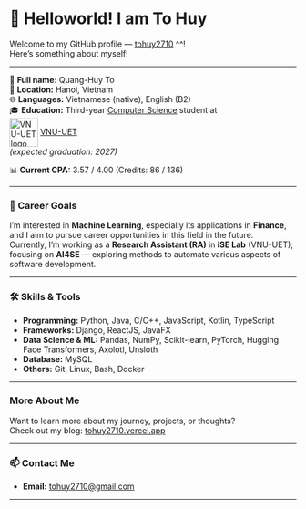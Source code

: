 # 👋 Helloworld! I am To Huy

Welcome to my GitHub profile — [tohuy2710](https://github.com/tohuy2710) ^^!  
Here’s something about myself!

---

📝 **Full name:** Quang-Huy To  
📍 **Location:** Hanoi, Vietnam  
🌐 **Languages:** Vietnamese (native), English (B2)  
🎓 **Education:** Third-year [Computer Science](https://uet.vnu.edu.vn/chuong-trinh-dao-tao-nganh-khoa-hoc-may-tinh-4-2/) student at  
<img src="https://media.loveitopcdn.com/3807/logo-dh-quoc-gia-ha-noi-vector-dongphucsongphu2.png" alt="VNU-UET logo" width="50" style="vertical-align:middle;"/> [VNU-UET](https://vi.wikipedia.org/wiki/Tr%C6%B0%E1%BB%9Dng_%C4%90%E1%BA%A1i_h%E1%BB%8Dc_C%C3%B4ng_ngh%E1%BB%87,_%C4%90%E1%BA%A1i_h%E1%BB%8Dc_Qu%E1%BB%91c_gia_H%C3%A0_N%E1%BB%99)  
*(expected graduation: 2027)*

📊 **Current CPA:** 3.57 / 4.00 (Credits: 86 / 136)

---

### 🎯 Career Goals

I’m interested in **Machine Learning**, especially its applications in **Finance**, and I aim to pursue career opportunities in this field in the future.  
Currently, I’m working as a **Research Assistant (RA)** in **iSE Lab** (VNU-UET), focusing on **AI4SE** — exploring methods to automate various aspects of software development.

---

### 🛠 Skills & Tools

- **Programming:** Python, Java, C/C++, JavaScript, Kotlin, TypeScript  
- **Frameworks:** Django, ReactJS, JavaFX
- **Data Science & ML:** Pandas, NumPy, Scikit-learn, PyTorch, Hugging Face Transformers, Axolotl, Unsloth
- **Database:** MySQL
- **Others:** Git, Linux, Bash, Docker

---

###  More About Me

Want to learn more about my journey, projects, or thoughts?  
Check out my blog: [tohuy2710.vercel.app](https://tohuy2710.vercel.app/)

---
### 📫 Contact Me

- **Email:** [tohuy2710@gmail.com](mailto:tohuy2710@gmail.com)  

---
